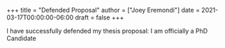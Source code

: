 +++
title = "Defended Proposal"
author = ["Joey Eremondi"]
date = 2021-03-17T00:00:00-06:00
draft = false
+++

I have successfully defended my thesis proposal: I am officially a PhD Candidate
